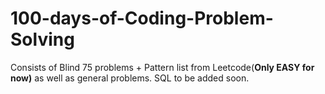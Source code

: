 # 100-days-of-Coding-Problem-Solving


Consists of Blind 75 problems + Pattern list from Leetcode(**Only EASY for now)** as well as general problems.
SQL to be added soon.
